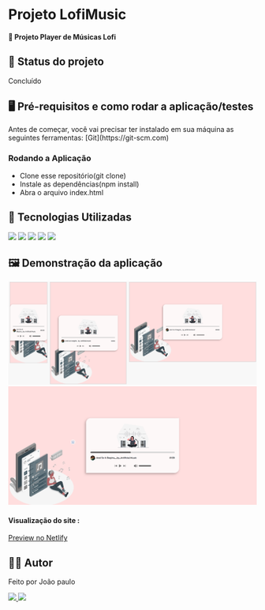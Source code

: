 <h1>Projeto LofiMusic</h1>
<h4>🚀 Projeto Player de Músicas Lofi</h4>

<h2>🚧 Status do projeto</h2>
<p>Concluído</p>

<h2>🖥️ Pré-requisitos e como rodar a aplicação/testes</h2>
<p>Antes de começar, você vai precisar ter instalado em sua máquina as seguintes ferramentas:
[Git](https://git-scm.com) </p>
<h3>Rodando a Aplicação</h3>
<ul>
	<li>Clone esse repositório(git clone)</li>
 	<li>Instale as dependências(npm install)</li>
 	<li>Abra o arquivo index.html </li>
</ul>

<h2>🤖 Tecnologias Utilizadas</h2>
<div style="display: inline_block">
  <img src="https://img.shields.io/badge/HTML5-E34F26?style=for-the-badge&logo=html5&logoColor=white">
  <img src="https://img.shields.io/badge/CSS3-1572B6?style=for-the-badge&logo=css3&logoColor=white">
  <img src="https://img.shields.io/badge/JavaScript-F7DF1E?style=for-the-badge&logo=javascript&logoColor=black">
  <img src="https://img.shields.io/badge/Bootstrap-563D7C?style=for-the-badge&logo=bootstrap&logoColor=white">
  <img src="https://img.shields.io/badge/Netlify-00C7B7?style=for-the-badge&logo=netlify&logoColor=white">
</div>

<h2>🖼️ Demonstração da aplicação</h2>
<img margin-bottom="20px" src="assets/readme1.png">
<img margin-bottom="20px" src="assets/readme2.png">
<h4  style="display: inline_block">Visualização do site :</h4><a style="display: inline_block" target="blank" href="">Preview no Netlify</a>

<h2>🧑🏻‍ Autor</h2>
<p>Feito por João paulo</p>
<a href="https:https://www.linkedin.com/in/jo%C3%A3o-paulo-ferreira-neto-467880182/">
	<img src="https://img.shields.io/badge/-João-blue?style=flat-square&logo=Linkedin&logoColor=white&link=https:https://www.linkedin.com/in/jo%C3%A3o-paulo-ferreira-neto-467880182/">
</a>	
<a href="mailto:joaopauloneto3687@gmail.com">
	<img src="https://img.shields.io/badge/-joaopauloneto3687@gmail.com-c14438?style=flat-square&logo=Gmail&logoColor=white&link=mailto:joaopauloneto3687@gmail.com">
</a>
